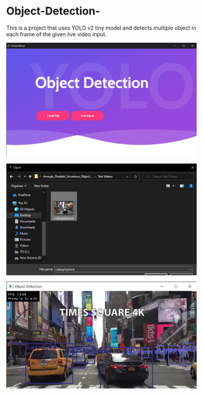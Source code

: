 # Object-Detection-
This is a project that uses YOLO v2 tiny model and detects multiple object in each frame of the given live video input.

![Test Image 1](https://github.com/amoghss/Object-Detection-/blob/master/ScreenShots/Visual%20Mouse%2010-07-2021%2018_03_57.png)

![Test Image 2](https://github.com/amoghss/Object-Detection-/blob/master/ScreenShots/Object%20Detection%2008-09-2020%2003_37_57.png)

![Test Image 3](https://github.com/amoghss/Object-Detection-/blob/master/ScreenShots/Object%20Detection%2010-07-2021%2018_04_19.png)
